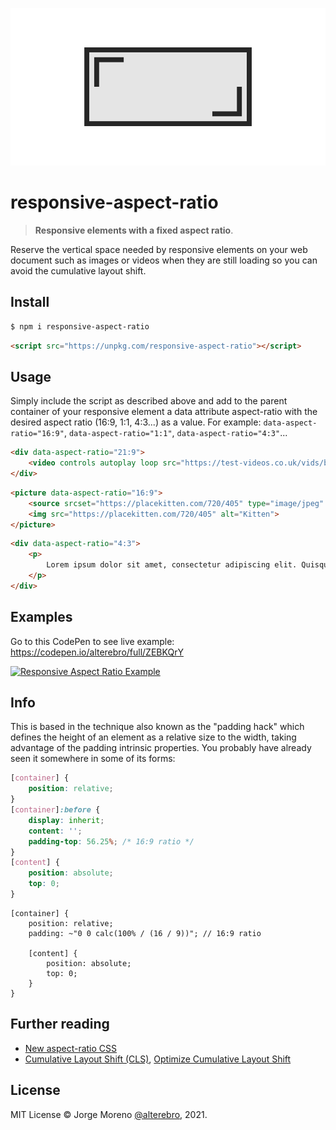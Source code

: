![Responsive Aspect Ratio](responsive-aspect-ratio.png "aspectRatio")

# responsive-aspect-ratio

> **Responsive elements with a fixed aspect ratio**.

Reserve the vertical space needed by responsive elements on your web document such as images or videos when they are still loading so you can avoid the cumulative layout shift.

## Install

```sh
$ npm i responsive-aspect-ratio
```

```html
<script src="https://unpkg.com/responsive-aspect-ratio"></script>
```

## Usage

Simply include the script as described above and add to the parent container of your responsive element a data attribute aspect-ratio with the desired aspect ratio (16:9, 1:1, 4:3...) as a value. For example: `data-aspect-ratio="16:9"`, `data-aspect-ratio="1:1"`, `data-aspect-ratio="4:3"`...

```html
<div data-aspect-ratio="21:9">
    <video controls autoplay loop src="https://test-videos.co.uk/vids/bigbuckbunny/mp4/h264/360/Big_Buck_Bunny_360_10s_1MB.mp4"></video>
</div>
```

```html
<picture data-aspect-ratio="16:9">
    <source srcset="https://placekitten.com/720/405" type="image/jpeg" />
    <img src="https://placekitten.com/720/405" alt="Kitten">
</picture>
```

```html
<div data-aspect-ratio="4:3">
    <p>
        Lorem ipsum dolor sit amet, consectetur adipiscing elit. Quisque sed ante ac erat rutrum ornare auctor vitae nibh. Nam posuere euismod dui, mattis maximus augue molestie nec, in condimentum sem consectetur ut.
    </p>
</div>
```

## Examples

Go to this CodePen to see live example: https://codepen.io/alterebro/full/ZEBKQrY

<a href="https://codepen.io/alterebro/pen/ZEBKQrY"><img src="https://blog.codepen.io/wp-content/uploads/2012/06/codepen-wordmark-display-inside-black@10x.png" alt="Responsive Aspect Ratio Example" width="300" /></a>


## Info

This is based in the technique also known as the "padding hack" which defines the height of an element as a relative size to the width, taking advantage of the padding intrinsic properties. You probably have already seen it somewhere in some of its forms:

```css
[container] {
    position: relative;
}
[container]:before {
    display: inherit;
    content: '';
    padding-top: 56.25%; /* 16:9 ratio */
}
[content] {
    position: absolute;
    top: 0;
}
```

```less
[container] {
    position: relative;
    padding: ~"0 0 calc(100% / (16 / 9))"; // 16:9 ratio

    [content] {
        position: absolute;
        top: 0;
    }
}
```

## Further reading

- [New aspect-ratio CSS](https://web.dev/aspect-ratio/)
- [Cumulative Layout Shift (CLS)](https://web.dev/cls/), [Optimize Cumulative Layout Shift](https://web.dev/optimize-cls/)


## License

MIT License &copy; Jorge Moreno [@alterebro](https://twitter.com/alterebro), 2021.
